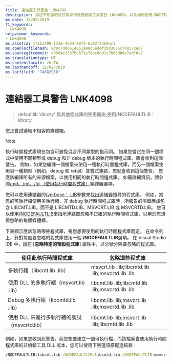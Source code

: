 ```yaml
---
title: 連結器工具警告 LNK4098
description: 描述不相容的程式庫如何使連結器工具警告 LNK4098，以及如何使用/NODEFAULTLIB 來修正此問題。
ms.date: 12/02/2019
f1_keywords:
- LNK4098
helpviewer_keywords:
- LNK4098
ms.assetid: 1f1b1408-1316-4e34-80f5-6a02f2db0ac1
ms.openlocfilehash: 9d0c7da0614651a98d5ed4f3bd3676c7d837ce67
ms.sourcegitcommit: d0504e2337bb671e78ec6dd1c7b05d89e7adf6a7
ms.translationtype: MT
ms.contentlocale: zh-TW
ms.lasthandoff: 12/02/2019
ms.locfileid: "74682936"
---
```

# <a name="linker-tools-warning-lnk4098"></a>連結器工具警告 LNK4098

> defaultlib '*library*' 與其他程式庫的使用衝突;使用/NODEFAULTLIB：*library*

您正嘗試連結不相容的媒體櫃。

> [!NOTE]
> 執行時間程式庫現在包含可避免混合不同類型的指示詞。 如果您嘗試在同一個程式中使用不同類型或 debug 和非 debug 版本的執行時間程式庫，將會收到這個警告。 例如，如果您編譯一個檔案來使用一種執行時間程式庫，而另一個檔案使用另一種類型（例如，debug 和 retail）並嘗試連結，您就會收到這個警告。 您應該編譯所有的來源檔案，以使用相同的執行時間程式庫。 如需詳細資訊，請參閱[/md、/mt、/ld （使用執行時間程式庫）](../../build/reference/md-mt-ld-use-run-time-library.md)編譯器選項。

您可以使用連結器的[/verbose： LIB](../../build/reference/verbose-print-progress-messages.md)參數來找出連結器搜尋的程式庫。 例如，當您的可執行檔使用多執行緒、非 debug 執行時間程式庫時，所報告的清單應該包含 LIBCMT.LIB，而不是 LIBCMTD.LIB、MSVCRT.LIB 或 MSVCRTD.LIB。 您可以使用[/NODEFAULTLIB](../../build/reference/nodefaultlib-ignore-libraries.md)來指示連結器忽略不正確的執行時間程式庫，以用於您想要忽略的每個媒體櫃。

下表顯示應該忽略哪些程式庫，視您想要使用的執行時間程式庫而定。 在命令列上，針對每個要忽略的程式庫使用一個 **/NODEFAULTLIB**選項。 在 Visual Studio IDE 中，請在 [**忽略特定的預設程式庫**] 屬性中，以分號分隔要忽略的程式庫。

| 使用此執行時間程式庫 | 忽略這些程式庫 |
|-----------------------------------|----------------------------|
| 多執行緒（libcmt.lib .lib） | msvcrt.lib .lib;libcmtd.lib .lib;msvcrtd.lib .lib |
| 使用 DLL 的多執行緒（msvcrt.lib .lib） | libcmt.lib .lib;libcmtd.lib .lib;msvcrtd.lib .lib |
| Debug 多執行緒（libcmtd.lib .lib） | libcmt.lib .lib;msvcrt.lib .lib;msvcrtd.lib .lib |
| 使用 DLL 來進行多執行緒的調試（msvcrtd.lib） | libcmt.lib .lib;msvcrt.lib .lib;libcmtd.lib .lib |

例如，如果您收到此警告，而您想要建立一個可執行檔，而該檔案會使用執行時間程式庫的非偵錯工具 DLL 版本，您可以使用下列選項搭配連結器：

```cmd
/NODEFAULTLIB:libcmt.lib /NODEFAULTLIB:libcmtd.lib /NODEFAULTLIB:msvcrtd.lib
```
